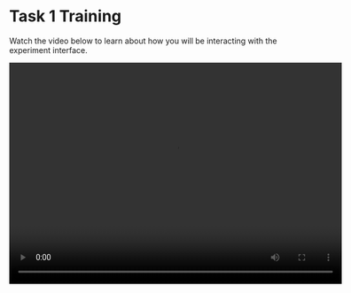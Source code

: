# Task 1 Training 

Watch the video below to learn about how you will be interacting with the experiment interface.

<video width="600" height="400" controls>
  <source src="assets/task1-train.mp4" type="video/mp4">
  Your browser does not support the video tag.
</video>